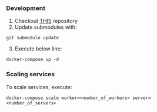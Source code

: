 ### Development
1. Checkout [THIS](https://github.com/jenkinsmeta/jenkinsmeta-docker.git) repository
2. Update submodules with:
```
git submodule update
```
3. Execute below line:
```
docker-compose up -d
```

### Scaling services
To scale services, execute:
```
docker-compose scale worker=<number_of_workers> server=<number_of_servers>
```

